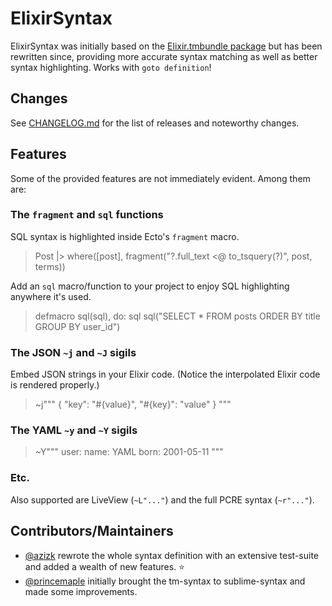 # ElixirSyntax

ElixirSyntax was initially based on the [Elixir.tmbundle package](https://github.com/elixir-editors/elixir-tmbundle) but has been rewritten since, providing more accurate syntax matching as well as better syntax highlighting. Works with `goto definition`!

## Changes

See [CHANGELOG.md](./CHANGELOG.md) for the list of releases and noteworthy changes.

## Features

Some of the provided features are not immediately evident. Among them are:

### The `fragment` and `sql` functions

SQL syntax is highlighted inside Ecto's `fragment` macro.

<blockquote><span class="mod">Post</span>
<span class="kw">|></span> <span class="fnc">where</span>([post], <span class="fnc">fragment</span>(<span class="str_dlm">"</span><span class="prpl">?</span>.full_text <span class="kw">&lt;@</span> <span class="fnc">to_tsquery</span>(<span class="prpl">?</span>)<span class="str_dlm">"</span>, post, terms))
</blockquote>

Add an `sql` macro/function to your project to enjoy SQL highlighting anywhere it's used.

<blockquote><span class="blu_i">defmacro</span> <span class="entity">sql</span>(<span class="param">sql</span>), <span class="akw">do</span><span class="colon">:</span> sql
<span class="fnc">sql</span>(<span class="str_dlm">"</span><span class="kw">SELECT</span> <span class="param">*</span> <span class="kw">FROM</span> posts <span class="kw">ORDER</span> <span class="kw">BY</span> title <span class="kw">GROUP</span> <span class="kw">BY</span> user_id<span class="str_dlm">"</span>)
</blockquote>

### The JSON `~j` and `~J` sigils

Embed JSON strings in your Elixir code. (Notice the interpolated Elixir code is rendered properly.)

<blockquote><span class="blu_i">~j</span><span class="str_dlm">"""</span>
{
  <span class="str_dlm">"</span><span class="str">key</span><span class="str_dlm">"</span>: <span class="str_dlm">"</span><span class="intp_dlm">#{</span><span class="intp_bg">value</span><span class="intp_dlm">}</span><span class="str_dlm">"</span>,
  <span class="str_dlm">"</span><span class="intp_dlm">#{</span><span class="intp_bg">key</span><span class="intp_dlm">}</span><span class="str_dlm">"</span>: <span class="str_dlm">"</span><span class="str">value</span><span class="str_dlm">"</span>
}
<span class="str_dlm">"""</span>
</blockquote>

### The YAML `~y` and `~Y` sigils

<blockquote><span class="blu_i">~Y</span><span class="str_dlm">"""</span>
<span class="kw">user</span>:
  <span class="kw">name</span>: <span class="str">YAML</span>
  <span class="kw">born</span>: <span class="prpl">2001</span><span class="prpl">-</span><span class="prpl">05</span><span class="prpl">-</span><span class="prpl">11</span>
<span class="str_dlm">"""</span>
</blockquote>

### Etc.

Also supported are LiveView (`~L"..."`) and the full PCRE syntax (`~r"..."`).

## Contributors/Maintainers

- [@azizk](https://github.com/azizk) rewrote the whole syntax definition with an extensive test-suite and added a wealth of new features. ⭐
- [@princemaple](https://github.com/princemaple) initially brought the tm-syntax to sublime-syntax and made some improvements.
